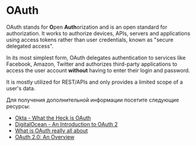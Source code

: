 # OAuth

OAuth stands for **O**pen **Auth**orization and is an open standard for authorization. It works to authorize devices, APIs, servers and applications using access tokens rather than user credentials, known as "secure delegated access".

In its most simplest form, OAuth delegates authentication to services like Facebook, Amazon, Twitter and authorizes third-party applications to access the user account **without** having to enter their login and password.

It is mostly utilized for REST/APIs and only provides a limited scope of a user's data.

Для получения дополнительной информации посетите следующие ресурсы:

- [Okta - What the Heck is OAuth](https://developer.okta.com/blog/2017/06/21/what-the-heck-is-oauth)
- [DigitalOcean - An Introduction to OAuth 2](https://www.digitalocean.com/community/tutorials/an-introduction-to-oauth-2)
- [What is OAuth really all about](https://www.youtube.com/watch?v=t4-416mg6iU)
- [OAuth 2.0: An Overview](https://www.youtube.com/watch?v=CPbvxxslDTU)
